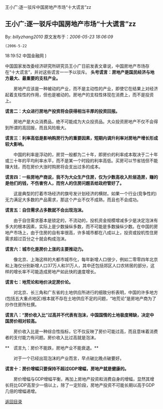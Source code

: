 王小广:逐一驳斥中国房地产市场“十大谎言”zz
## 王小广:逐一驳斥中国房地产市场“十大谎言”zz

By: *billyzhang2010* 原文发布于：*2006-05-23 18:06:09*

    (2006-5-22
18&#58;19&#58;52  中国金融网 )
  
中国国家发改委经济研究所研究员王小广日前发表文章说，中国房地产市场存在“十大谎言”，并对这些谎言一一予以驳斥。
**头号谎言：房地产是国民经济与地方最大、最重要的支柱产业。**

　　房地产应该是一种被动的产业，而不是主动性的产业，即使它在结果上对经济起着支柱性的作用，但也是被动的。房地产的支柱性体现在消费上，而不是投资上。

**谎言二：大众进行房地产投资将会获得相当丰厚的投资回报。**

　　房地产是大众消费品，绝不可能成为大众投资品。大众投资房地产不仅不会得到所谓的高回报，而且风险极大。

**谎言三：利率高低是影响购房行为的重要因素，短期内调升利率对房地产增长形成较大影响。**

　　中国的利率是浮动的，房贷一般都为二十年，即房价的利率成本取决于二十年或三十年的平均利率水平，而不是某一个时段的利率高低。买房可以节省钱但不能赚大钱，而在房价大涨时购房将会支出过多的成本。

**谎言四：一些房地产商说，我不为大众生产住房，仅为少数高收入阶层造房，赚的是他们的钱，不伤害穷人，而穷人的住房问题丢给政府管好了。**

　　这是典型的打着市场经济的旗号发计划经济的横财。如果一个行业(竞争性的)无力满足大多数的产品需求，那这个产业不仅不成熟，而且也不会成功。

**谎言五：自住需求占多数就不会出现泡沫。**

　　由于自住需求基本是锁定的，不流动的，投机资金规模增减多少是决定泡沫有多大的根本因素，实际上是少数操纵多数，而不可能是多数操纵少数。在中国的房地产市场上，由于住房的自有率很高，许多城市都在八成以上，投资或投机性住房需求超过百分之十就会构成泡沫。

**谎言六：城市化是房价上涨的主要推动力。**

　　像北京、上海这样的大都市城市化，每年新增人口很少，例如二零零四年北京和上海仅分别新增人口37万人和31万人，其中还包括郊区人口农转居的部分，这样的增长率不可能造成房地产如此快的速度增长。

**谎言七：地荒论和地价决定房价论。**

　　对北京、长三角和广东省的土地供应所进行的细致分析表明，中国的许多地方(包括五大重点地区)根本就不存在土地供应不足的问题，“地荒论”是房地产商为了炒作住房所杜撰。

**谎言八：“房价收入比”过高并不代表有泡沫，中国国情的土地极度稀缺，决定中国房价相对较高。**

　　房价收入比是一种综合性指标，它不仅反映了房价可能过高，而且意味着消费者的支付能力有问题。房价收入比过高就是泡沫。

**　谎言九：房价不能跌，房地产业不能衰退。**

　　对于一个已经出现泡沫的产业而言，早点破比晚点破要好。

**谎言十：房价增幅只要保持不超过GDP增幅，房地产就是健康的。**

　　房价增幅与GDP增幅平衡，再加上房地产投资和消费自身的增幅，显然其增长将比GDP高至少一倍以上，除了一定阶段，房地产投资不可能长期以高于GDP几倍的增幅递增。

[返回目录](index.html)
